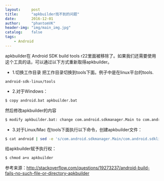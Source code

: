 ```yaml
---
layout:     post
title:      "apkbuilder找不到的问题"
date:       2016-12-01
author:     "phantomVK"
header-img: "img/main_img.jpg"
catalog:    false
tags:
    - Android
---
```


apkbuilder在 Android SDK build tools r22里面被移除了。如果我们还需要使用这个工具的话，可以通过以下方式重新取得apkbuilder。

* 1.切换工作目录
把工作目录切换到tools下面。例子中是在linux平台的tools.

```
android-sdk-linux/tools
```

* 2.对于Windows：

```bash
$ copy android.bat apkbuilder.bat 
```
然后修改apkbuilder的内容

```bash
$ modify apkbuilder.bat: change com.android.sdkmanager.Main to com.android.sdklib.build.ApkBuilderMain
```

* 3.对于Linux/Mac
在tools下面执行以下命令，创建apkbuilder文件：

```bash
$ cat android | sed -e 's/com.android.sdkmanager.Main/com.android.sdklib.build.ApkBuilderMain/g' > apkbuilder 
```

给apkbuilder赋予执行权：

```bash
$ chmod a+x apkbuilder
```

参考来源：http://stackoverflow.com/questions/19273237/android-build-fails-no-such-file-or-directory-apkbuilder


